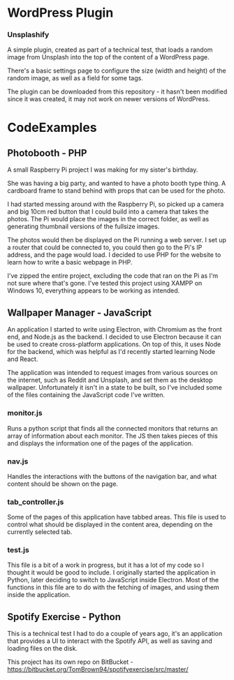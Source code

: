 # WordPress Plugin
### Unsplashify
A simple plugin, created as part of a technical test, that loads a random image from Unsplash into the top of the content of a WordPress page.

There's a basic settings page to configure the size (width and height) of the random image, as well as a field for some tags.

The plugin can be downloaded from this repository - it hasn't been modified since it was created, it may not work on newer versions of WordPress.

# CodeExamples

## Photobooth - PHP
A small Raspberry Pi project I was making for my sister's birthday.

She was having a big party, and wanted to have a photo booth type thing. A cardboard frame to stand behind with props that can be used for the photo.

I had started messing around with the Raspberry Pi, so picked up a camera and big 10cm red button that I could build into a camera that takes the photos. The Pi would place the images in the correct folder, as well as generating thumbnail versions of the fullsize images.

The photos would then be displayed on the Pi running a web server. I set up a router that could be connected to, you could then go to the Pi's IP address, and the page would load. I decided to use PHP for the website to learn how to write a basic webpage in PHP.

I've zipped the entire project, excluding the code that ran on the Pi as I'm not sure where that's gone. I've tested this project using XAMPP on Windows 10, everything appears to be working as intended.


## Wallpaper Manager - JavaScript
An application I started to write using Electron, with Chromium as the front end, and Node.js as the backend. I decided to use Electron because it can be used to create cross-platform applications. On top of this, it uses Node for the backend, which was helpful as I'd recently started learning Node and React.

The application was intended to request images from various sources on the internet, such as Reddit and Unsplash, and set them as the desktop wallpaper. Unfortunately it isn't in a state to be built, so I've included some of the files containing the JavaScript code I've written.

### monitor.js
Runs a python script that finds all the connected monitors that returns an array of information about each monitor. The JS then takes pieces of this and displays the information one of the pages of the application.

### nav.js
Handles the interactions with the buttons of the navigation bar, and what content should be shown on the page.

### tab_controller.js
Some of the pages of this application have tabbed areas. This file is used to control what should be displayed in the content area, depending on the currently selected tab.

### test.js
This file is a bit of a work in progress, but it has a lot of my code so I thought it would be good to include. I originally started the application in Python, later deciding to switch to JavaScript inside Electron. Most of the functions in this file are to do with the fetching of images, and using them inside the application.


## Spotify Exercise - Python
This is a technical test I had to do a couple of years ago, it's an application that provides a UI to interact with the Spotify API, as well as saving and loading files on the disk.

This project has its own repo on BitBucket - https://bitbucket.org/TomBrown94/spotifyexercise/src/master/
